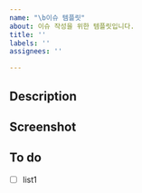 ```yaml
---
name: "\b이슈 템플릿"
about: 이슈 작성을 위한 템플릿입니다.
title: ''
labels: ''
assignees: ''

---
```


## Description

## Screenshot

## To do
- [ ] list1

